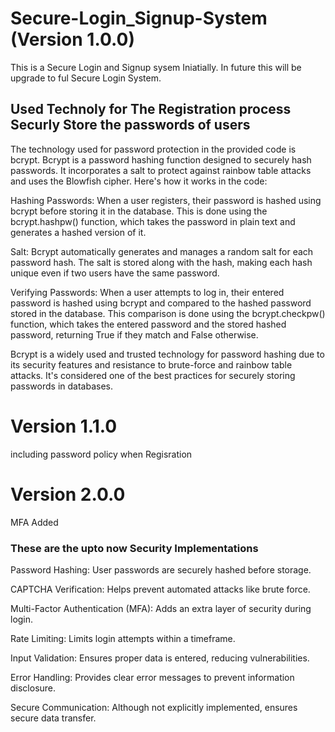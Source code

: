 # Secure-Login_Signup-System (Version 1.0.0)
 This is a Secure Login and Signup sysem Iniatially. In future this will be upgrade to ful Secure Login System.


## Used Technoly for The Registration process Securly Store the passwords of users

The technology used for password protection in the provided code is bcrypt. Bcrypt is a password hashing function designed to securely hash passwords. It incorporates a salt to protect against rainbow table attacks and uses the Blowfish cipher. Here's how it works in the code:

Hashing Passwords: When a user registers, their password is hashed using bcrypt before storing it in the database. This is done using the bcrypt.hashpw() function, which takes the password in plain text and generates a hashed version of it.

Salt: Bcrypt automatically generates and manages a random salt for each password hash. The salt is stored along with the hash, making each hash unique even if two users have the same password.

Verifying Passwords: When a user attempts to log in, their entered password is hashed using bcrypt and compared to the hashed password stored in the database. This comparison is done using the bcrypt.checkpw() function, which takes the entered password and the stored hashed password, returning True if they match and False otherwise.

Bcrypt is a widely used and trusted technology for password hashing due to its security features and resistance to brute-force and rainbow table attacks. It's considered one of the best practices for securely storing passwords in databases.


# Version 1.1.0

including password policy when Regisration

# Version 2.0.0

MFA Added

### These are the upto now Security Implementations

Password Hashing: User passwords are securely hashed before storage.

CAPTCHA Verification: Helps prevent automated attacks like brute force.

Multi-Factor Authentication (MFA): Adds an extra layer of security during login.

Rate Limiting: Limits login attempts within a timeframe.

Input Validation: Ensures proper data is entered, reducing vulnerabilities.

Error Handling: Provides clear error messages to prevent information disclosure.

Secure Communication: Although not explicitly implemented, ensures secure data transfer.
